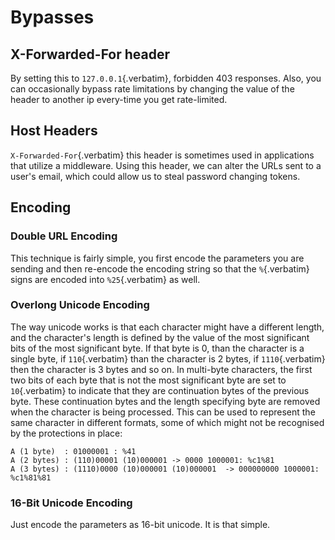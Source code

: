 # Bypasses

## X-Forwarded-For header

By setting this to `127.0.0.1`{.verbatim}, forbidden 403 responses. Also, you can occasionally bypass rate limitations by changing the value of the header to another ip every-time you get rate-limited.

## Host Headers

`X-Forwarded-For`{.verbatim} this header is sometimes used in applications that utilize a middleware. Using this header, we can alter the URLs sent to a user\'s email, which could allow us to steal password changing tokens.

## Encoding

### Double URL Encoding

This technique is fairly simple, you first encode the parameters you are sending and then re-encode the encoding string so that the `%`{.verbatim} signs are encoded into `%25`{.verbatim} as well.

### Overlong Unicode Encoding

The way unicode works is that each character might have a different length, and the character\'s length is defined by the value of the most significant bits of the most significant byte. If that byte is 0, than the character is a single byte, if `110`{.verbatim} than the character is 2 bytes, if `1110`{.verbatim} then the character is 3 bytes and so on. In multi-byte characters, the first two bits of each byte that is not the most significant byte are set to `10`{.verbatim} to indicate that they are continuation bytes of the previous byte. These continuation bytes and the length specifying byte are removed when the character is being processed. This can be used to represent the same character in different formats, some of which might not be recognised by the protections in place:

    A (1 byte)  : 01000001 : %41
    A (2 bytes) : (110)00001 (10)000001 -> 0000 1000001: %c1%81
    A (3 bytes) : (1110)0000 (10)000001 (10)000001  -> 000000000 1000001: %c1%81%81

### 16-Bit Unicode Encoding

Just encode the parameters as 16-bit unicode. It is that simple.
